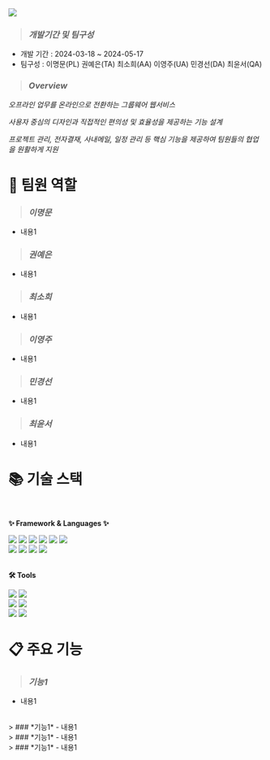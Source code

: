 <img src="https://capsule-render.vercel.app/api?type=waving&color=auto&height=200&section=header&text=ThinkLink&fontSize=100" />

> ### *개발기간 및 팀구성*

- 개발 기간 : 2024-03-18 ~ 2024-05-17
- 팀구성 : 이명문(PL) 권예은(TA) 최소희(AA) 이영주(UA) 민경선(DA) 최윤서(QA)


> ### *Overview*

*오프라인 업무를 온라인으로 전환하는 그룹웨어 웹서비스*

*사용자 중심의 디자인과 직접적인 편의성 및 효율성을 제공하는 기능 설계*

*프로젝트 관리, 전자결재, 사내메일, 일정 관리 등 핵심 기능을 제공하여 팀원들의 협업을 원활하게 지원*

# 👥 팀원 역할
> ### *이명문*
- 내용1
> ### *권예은*
- 내용1
> ### *최소희*
- 내용1
> ### *이영주*
- 내용1
> ### *민경선*
- 내용1
> ### *최윤서*
- 내용1
  

# 📚 기술 스택
<br/>
<div align="">
	<p><strong>✨ Framework & Languages ✨</strong></p>
	<img src="https://img.shields.io/badge/Java-007396?style=flat&logo=Conda-Forge&logoColor=white" />
	<img src="https://img.shields.io/badge/HTML5-E34F26?style=flat&logo=HTML5&logoColor=white" />
	<img src="https://img.shields.io/badge/CSS3-1572B6?style=flat&logo=CSS3&logoColor=white" />
	<img src="https://img.shields.io/badge/JavaScript-F7DF1E?style=flat&logo=JavaScript&logoColor=white" />
	<img src="https://img.shields.io/badge/jQuery-0769AD?style=flat&logo=jQuery&logoColor=white" />
	<img src="https://img.shields.io/badge/JSON-000000?style=flat&logo=Json&logoColor=white" />
	<br>
	<img src="https://img.shields.io/badge/Spring-6DB33F?style=flat&logo=Spring&logoColor=white" />
	<img src="https://img.shields.io/badge/SpringSecurity-6DB33F?style=flat&logo=Springsecurity&logoColor=white" />
	<img src="https://img.shields.io/badge/Bootstrap-7952B3?style=flat&logo=Bootstrap&logoColor=white" 
	<br>
	<img src="https://img.shields.io/badge/Oracle-F80000?style=flat&logo=Oracle&logoColor=white" />
</div>
<br>
<div align=>
	<p><strong>🛠️ Tools</strong></p>
	<img src="https://img.shields.io/badge/Eclipse%20IDE-2C2255?style=flat&logo=EclipseIDE&logoColor=white" />
	<img src="https://img.shields.io/badge/Visual%20Studio%20Code-007ACC?style=flat&logo=VisualStudioCode&logoColor=white" />
	<br>
	<img src="https://img.shields.io/badge/Tomcat-F8DC75?style=flat&logo=ApacheTomcat&logoColor=white" />
	<img src="https://img.shields.io/badge/Maven-C71A36?style=flat&logo=Apachemaven&logoColor=white" />
	<br>
	<img src="https://img.shields.io/badge/Redmine-B32024?style=flat&logo=Redmine&logoColor=white" />
	<img src="https://img.shields.io/badge/SVN-809CC9?style=flat&logo=Subversion&logoColor=white" />
</div>

# 📋 주요 기능
> ### *기능1*
- 내용1
<br/>
> ### *기능1*
- 내용1
<br/>
> ### *기능1*
- 내용1
<br/>
> ### *기능1*
- 내용1
<br/>
